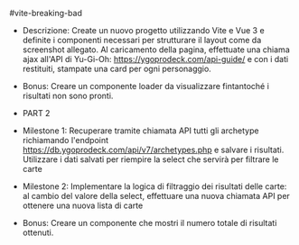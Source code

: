 #vite-breaking-bad

- Descrizione:
Create un nuovo progetto utilizzando Vite e Vue 3 e definite i componenti necessari per strutturare il layout come da screenshot allegato.
Al caricamento della pagina, effettuate una chiama ajax all'API di Yu-Gi-Oh:
https://ygoprodeck.com/api-guide/
e con i dati restituiti, stampate una card per ogni personaggio.

- Bonus:
Creare un componente loader da visualizzare fintantoché i risultati non sono pronti.

- PART 2

- Milestone 1:
Recuperare tramite chiamata API tutti gli archetype richiamando l'endpoint https://db.ygoprodeck.com/api/v7/archetypes.php e salvare i risultati. Utilizzare i dati salvati per riempire la select che servirà per filtrare le carte

- Milestone 2:
Implementare la logica di filtraggio dei risultati delle carte: al cambio del valore della select, effettuare una nuova chiamata API per ottenere una nuova lista di carte

- Bonus:
Creare un componente che mostri il numero totale di risultati ottenuti.
